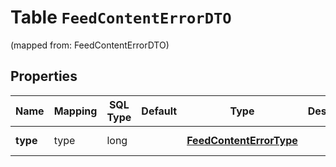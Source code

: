 
# Table `FeedContentErrorDTO`
(mapped from: FeedContentErrorDTO)

## Properties
Name | Mapping | SQL Type | Default | Type | Description | Notes
---- | ------- | -------- | ------- | ---- | ----------- | -----
**type** | type | long |  | [**FeedContentErrorType**](FeedContentErrorType.md) |  |  [optional] [foreignkey]



